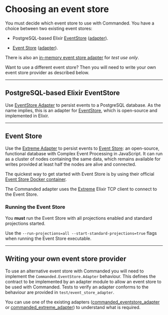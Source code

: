 # Choosing an event store

You must decide which event store to use with Commanded. You have a choice between two existing event stores:

- PostgreSQL-based Elixir [EventStore](https://github.com/commanded/eventstore) ([adapter](https://github.com/commanded/commanded-eventstore-adapter)).

- [Event Store](https://eventstore.org/) ([adapter](https://github.com/commanded/commanded-extreme-adapter)).

There is also an [in-memory event store adapter](https://github.com/commanded/commanded/wiki/In-memory-event-store) for *test use only*.

Want to use a different event store? Then you will need to write your own event store provider as described below.

---

## PostgreSQL-based Elixir EventStore

Use [EventStore Adapter](https://github.com/commanded/commanded-eventstore-adapter) to persist events to a PostgreSQL database. As the name implies, this is an adapter for [EventStore](https://github.com/commanded/eventstore), which is open-source and implemented in Elixir.

---

## Event Store

Use the [Extreme Adapter](https://github.com/commanded/commanded-extreme-adapter) to persist events to [Event Store](https://eventstore.org/): an open-source, functional database with Complex Event Processing in JavaScript. It can run as a cluster of nodes containing the same data, which remains available for writes provided at least half the nodes are alive and connected.

The quickest way to get started with Event Store is by using their official [Event Store Docker container](https://store.docker.com/community/images/eventstore/eventstore).

The Commanded adapter uses the [Extreme](https://github.com/exponentially/extreme) Elixir TCP client to connect to the Event Store.

### Running the Event Store

You **must** run the Event Store with all projections enabled and standard projections started.

Use the `--run-projections=all --start-standard-projections=true` flags when running the Event Store executable.

---

## Writing your own event store provider

To use an alternative event store with Commanded you will need to implement the `Commanded.EventStore.Adapter` behaviour. This defines the contract to be implemented by an adapter module to allow an event store to be used with Commanded. Tests to verify an adapter conforms to the behaviour are provided in `test/event_store_adapter`.

You can use one of the existing adapters ([commanded_eventstore_adapter](https://github.com/commanded/commanded-eventstore-adapter) or [commanded_extreme_adapter](https://github.com/commanded/commanded-extreme-adapter)) to understand what is required.
